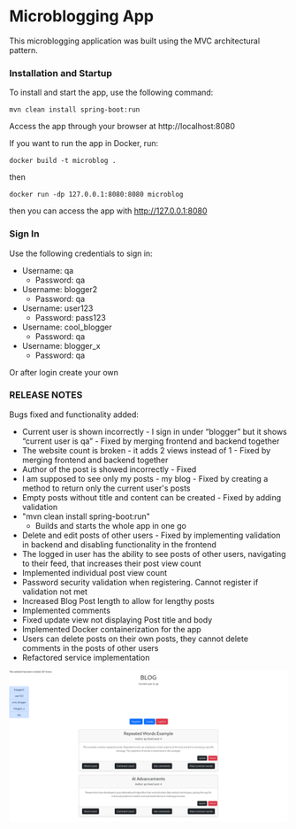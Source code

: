 # Microblogging App

This microblogging application was built using the MVC architectural pattern.

### Installation and Startup

To install and start the app, use the following command:

    mvn clean install spring-boot:run

Access the app through your browser at http://localhost:8080

If you want to run the app in Docker, run:
  
    docker build -t microblog .
then

    docker run -dp 127.0.0.1:8080:8080 microblog
then you can access the app with http://127.0.0.1:8080

### Sign In

Use the following credentials to sign in:

* Username: qa
  * Password: qa
* Username: blogger2
  * Password: qa
* Username: user123
  * Password: pass123
* Username: cool_blogger
  * Password: qa
* Username: blogger_x
  * Password: qa

Or after login create your own

### RELEASE NOTES

Bugs fixed and functionality added:

* Current user is shown incorrectly - I sign in under “blogger” but it shows “current user is qa” - Fixed by merging frontend and backend together
* The website count is broken - it adds 2 views instead of 1 - Fixed by merging frontend and backend together
* Author of the post is showed incorrectly - Fixed 
* I am supposed to see only my posts - my blog - Fixed by creating a method to return only the current user's posts
* Empty posts without title and content can be created - Fixed by adding validation
* "mvn clean install spring-boot:run"
  * Builds and starts the whole app in one go
* Delete and edit posts of other users - Fixed by implementing validation in backend and disabling functionality in the frontend
* The logged in user has the ability to see posts of other users, navigating to their feed, that increases their post view count
* Implemented individual post view count
* Password security validation when registering. Cannot register if validation not met
* Increased Blog Post length to allow for lengthy posts
* Implemented comments
* Fixed update view not displaying Post title and body
* Implemented Docker containerization for the app
* Users can delete posts on their own posts, they cannot delete comments in the posts of other users
* Refactored service implementation


![img.png](img.png)